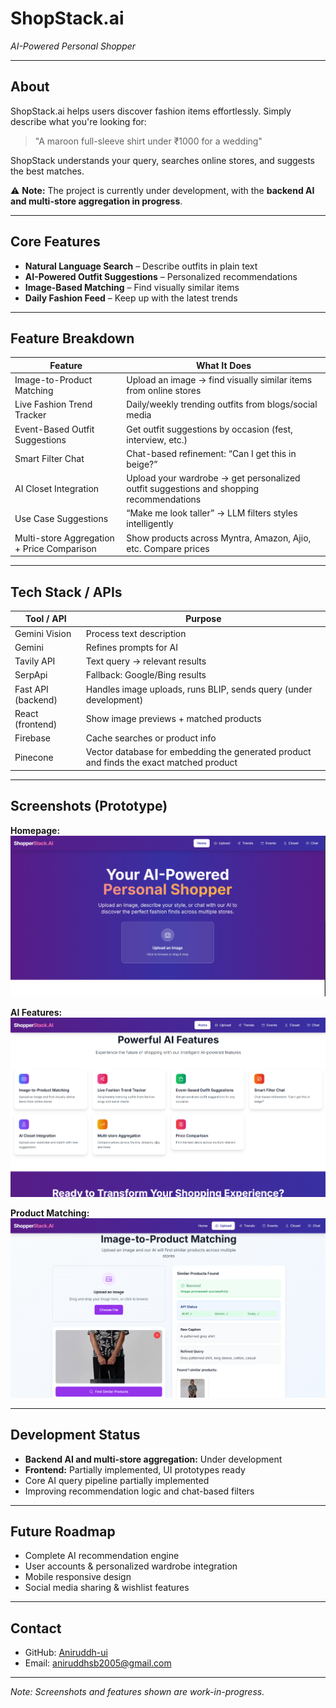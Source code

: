 # ShopStack.ai
*AI-Powered Personal Shopper*

---

## About
ShopStack.ai helps users discover fashion items effortlessly. Simply describe what you're looking for:  

> "A maroon full-sleeve shirt under ₹1000 for a wedding"  

ShopStack understands your query, searches online stores, and suggests the best matches.

⚠️ **Note:** The project is currently under development, with the **backend AI and multi-store aggregation in progress**.

---

## Core Features
- **Natural Language Search** – Describe outfits in plain text  
- **AI-Powered Outfit Suggestions** – Personalized recommendations  
- **Image-Based Matching** – Find visually similar items  
- **Daily Fashion Feed** – Keep up with the latest trends  

---

## Feature Breakdown

| Feature | What It Does |
|---------|-------------|
| Image-to-Product Matching | Upload an image → find visually similar items from online stores |
| Live Fashion Trend Tracker | Daily/weekly trending outfits from blogs/social media |
| Event-Based Outfit Suggestions | Get outfit suggestions by occasion (fest, interview, etc.) |
| Smart Filter Chat | Chat-based refinement: “Can I get this in beige?” |
| AI Closet Integration | Upload your wardrobe → get personalized outfit suggestions and shopping recommendations |
| Use Case Suggestions | “Make me look taller” → LLM filters styles intelligently |
| Multi-store Aggregation + Price Comparison | Show products across Myntra, Amazon, Ajio, etc. Compare prices |

---

## Tech Stack / APIs

| Tool / API | Purpose |
|------------|---------|
| Gemini Vision | Process text description |
| Gemini | Refines prompts for AI |
| Tavily API | Text query → relevant results |
| SerpApi | Fallback: Google/Bing results |
| Fast API (backend) | Handles image uploads, runs BLIP, sends query (under development) |
| React (frontend) | Show image previews + matched products |
| Firebase | Cache searches or product info |
| Pinecone | Vector database for embedding the generated product and finds the exact matched product |

---

## Screenshots (Prototype)

**Homepage:**  
![Homepage](screenshots/homepage.png)

**AI Features:**  
![AI Features](screenshots/Aifeatures.png)

**Product Matching:**  
![Product Matching](screenshots/product.png)

---

## Development Status
- **Backend AI and multi-store aggregation:** Under development  
- **Frontend:** Partially implemented, UI prototypes ready  
- Core AI query pipeline partially implemented  
- Improving recommendation logic and chat-based filters  

---

## Future Roadmap
- Complete AI recommendation engine  
- User accounts & personalized wardrobe integration  
- Mobile responsive design  
- Social media sharing & wishlist features  

---

## Contact
- GitHub: [Aniruddh-ui](https://github.com/Aniruddh-ui)  
- Email: aniruddhsb2005@gmail.com 

---

*Note: Screenshots and features shown are work-in-progress.*
